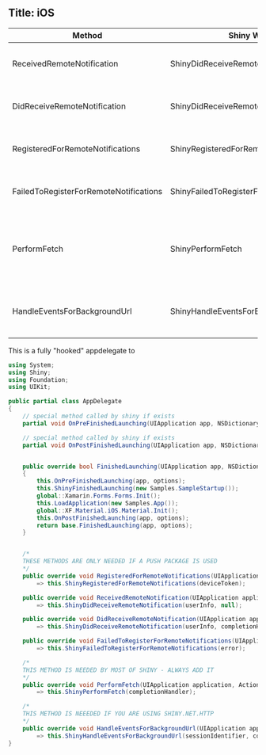 Title: iOS
---

|Method|Shiny Wire-In|Purpose|
|------|-------------|-------|
ReceivedRemoteNotification|ShinyDidReceiveRemoteNotification|Used by Shiny.Push and some app services
DidReceiveRemoteNotification|ShinyDidReceiveRemoteNotification|Used by Shiny.Push and some app services
RegisteredForRemoteNotifications|ShinyRegisteredForRemoteNotifications|Used by Shiny.Push and some app services
FailedToRegisterForRemoteNotifications|ShinyFailedToRegisterForRemoteNotifications|Used by Shiny.Push and some app services
PerformFetch|ShinyPerformFetch|Used by Shiny Core mostly for jobs, but there are lots of places in Shiny where Jobs are used
HandleEventsForBackgroundUrl|ShinyHandleEventsForBackgroundUrl|Used by Shiny.Net.Http for background transfers

This is a fully "hooked" appdelegate to 

```csharp
using System;
using Shiny;
using Foundation;
using UIKit;

public partial class AppDelegate
{
    // special method called by shiny if exists
    partial void OnPreFinishedLaunching(UIApplication app, NSDictionary options);

    // special method called by shiny if exists
    partial void OnPostFinishedLaunching(UIApplication app, NSDictionary options);


    public override bool FinishedLaunching(UIApplication app, NSDictionary options)
    {
        this.OnPreFinishedLaunching(app, options);
        this.ShinyFinishedLaunching(new Samples.SampleStartup());
        global::Xamarin.Forms.Forms.Init();
        this.LoadApplication(new Samples.App());
        global::XF.Material.iOS.Material.Init();
        this.OnPostFinishedLaunching(app, options);
        return base.FinishedLaunching(app, options);
    }


    /*
    THESE METHODS ARE ONLY NEEDED IF A PUSH PACKAGE IS USED
    */
    public override void RegisteredForRemoteNotifications(UIApplication application, NSData deviceToken) 
        => this.ShinyRegisteredForRemoteNotifications(deviceToken);

    public override void ReceivedRemoteNotification(UIApplication application, NSDictionary userInfo) 
        => this.ShinyDidReceiveRemoteNotification(userInfo, null);

    public override void DidReceiveRemoteNotification(UIApplication application, NSDictionary userInfo, Action<UIBackgroundFetchResult> completionHandler) 
        => this.ShinyDidReceiveRemoteNotification(userInfo, completionHandler);

    public override void FailedToRegisterForRemoteNotifications(UIApplication application, NSError error) 
        => this.ShinyFailedToRegisterForRemoteNotifications(error);

    /*
    THIS METHOD IS NEEDED BY MOST OF SHINY - ALWAYS ADD IT
    */
    public override void PerformFetch(UIApplication application, Action<UIBackgroundFetchResult> completionHandler) 
        => this.ShinyPerformFetch(completionHandler);

    /*
    THIS METHOD IS NEEEDED IF YOU ARE USING SHINY.NET.HTTP
    */
    public override void HandleEventsForBackgroundUrl(UIApplication application, string sessionIdentifier, Action completionHandler) 
        => this.ShinyHandleEventsForBackgroundUrl(sessionIdentifier, completionHandler);
}
```